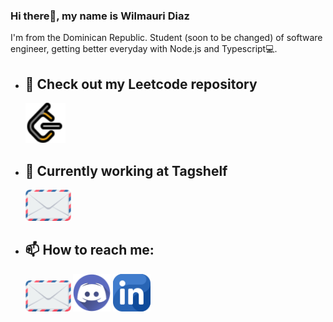 ### Hi there👋, my name is Wilmauri Diaz
I'm from the Dominican Republic. Student (soon to be changed) of software engineer, getting better everyday with Node.js and Typescript💻.
- ## 🔭 Check out my Leetcode repository
  [<img src="Assets/Leetcode.png" height="64px">](https://github.com/Wilmauri/Leetcode-2025)
- ## 🔨 Currently working at Tagshelf
   [<img src="Assets/envelope.png" height="50px">](mailto:wilmauri@tagshelf.com)
- ## 📫 How to reach me:

  [<img src="Assets/envelope.png" height="50px">](mailto:wilmauridiazcamacho@gmail.com)
  [<img src="Assets/discord.png" height="60px">](https://discord.com/users/wilmauri.)
  [<img src="Assets/linkedin.png" height="60px">](https://www.linkedin.com/in/wilmauri-diaz-786468340/)
